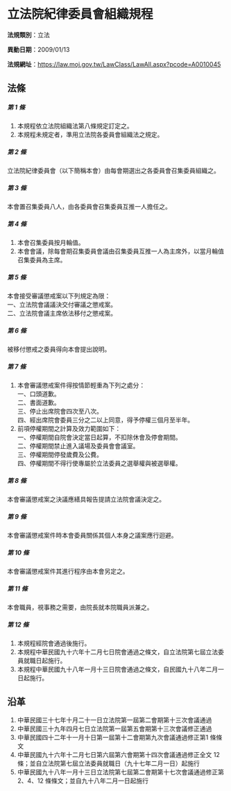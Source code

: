 # 立法院紀律委員會組織規程


**法規類別**：立法

**異動日期**：2009/01/13  

**法規網址**：https://law.moj.gov.tw/LawClass/LawAll.aspx?pcode=A0010045



## 法條
##### 第 1 條
1. 本規程依立法院組織法第八條規定訂定之。
1. 本規程未規定者，準用立法院各委員會組織法之規定。

##### 第 2 條
立法院紀律委員會（以下簡稱本會）由每會期選出之各委員會召集委員組織之。

##### 第 3 條
本會置召集委員八人，由各委員會召集委員互推一人擔任之。

##### 第 4 條
1. 本會召集委員按月輪值。
1. 本會會議，除每會期召集委員會議由召集委員互推一人為主席外，以當月輪值召集委員為主席。

##### 第 5 條
本會接受審議懲戒案以下列規定為限：  
一、立法院會議議決交付審議之懲戒案。  
二、立法院會議主席依法移付之懲戒案。

##### 第 6 條
被移付懲戒之委員得向本會提出說明。

##### 第 7 條
1. 本會審議懲戒案件得按情節輕重為下列之處分：  
一、口頭道歉。  
二、書面道歉。  
三、停止出席院會四次至八次。  
四、經出席院會委員三分之二以上同意，得予停權三個月至半年。
1. 前項停權期間之計算及效力範圍如下：  
一、停權期間自院會決定當日起算，不扣除休會及停會期間。  
二、停權期間禁止進入議場及委員會會議室。  
三、停權期間停發歲費及公費。  
四、停權期間不得行使專屬於立法委員之選舉權與被選舉權。

##### 第 8 條
本會審議懲戒案之決議應繕具報告提請立法院會議決定之。

##### 第 9 條
本會審議懲戒案件時本會委員關係其個人本身之議案應行迴避。

##### 第 10 條
本會審議懲戒案件其進行程序由本會另定之。

##### 第 11 條
本會職員，視事務之需要，由院長就本院職員派兼之。

##### 第 12 條
1. 本規程經院會通過後施行。
1. 本規程中華民國九十六年十二月七日院會通過之條文，自立法院第七屆立法委員就職日起施行。
1. 本規程中華民國九十八年一月十三日院會通過之條文，自民國九十八年二月一日起施行。

## 沿革
1. 中華民國三十七年十月二十一日立法院第一屆第二會期第十三次會議通過
1. 中華民國三十九年四月七日立法院第一屆第五會期第十三次會議修正通過
1. 中華民國四十二年十一月十日第一屆第十二會期第九次會議通過修正第1 條條文
1. 中華民國九十六年十二月七日第六屆第六會期第十四次會議通過修正全文 12 條；並自立法院第七屆立法委員就職日（九十七年二月一日）起施行
1. 中華民國九十八年一月十三日立法院第七屆第二會期第十七次會議通過修正第 2、4、12 條條文；並自九十八年二月一日起施行
